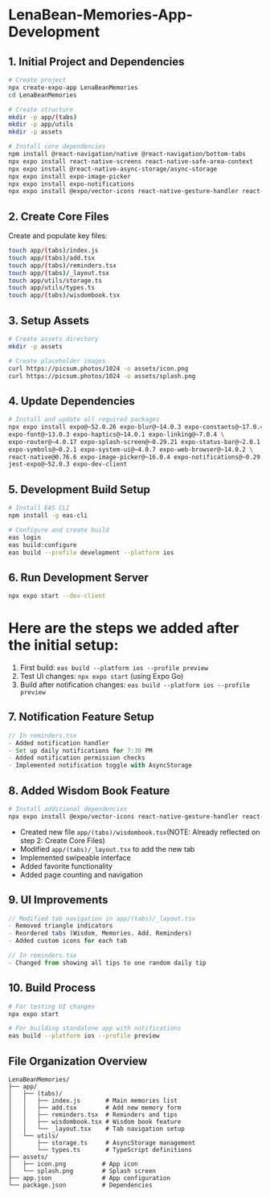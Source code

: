 # LenaBean-Memories-App-Development

## 1. Initial Project and Dependencies
```bash
# Create project
npx create-expo-app LenaBeanMemories
cd LenaBeanMemories

# Create structure
mkdir -p app/(tabs)
mkdir -p app/utils
mkdir -p assets

# Install core dependencies
npm install @react-navigation/native @react-navigation/bottom-tabs
npx expo install react-native-screens react-native-safe-area-context
npx expo install @react-native-async-storage/async-storage
npx expo install expo-image-picker
npx expo install expo-notifications
npx expo install @expo/vector-icons react-native-gesture-handler react-native-reanimated
```

## 2. Create Core Files
Create and populate key files:

```bash
touch app/(tabs)/index.js
touch app/(tabs)/add.tsx
touch app/(tabs)/reminders.tsx
touch app/(tabs)/_layout.tsx
touch app/utils/storage.ts
touch app/utils/types.ts
touch app/(tabs)/wisdombook.tsx
```

## 3. Setup Assets
```bash
# Create assets directory
mkdir -p assets

# Create placeholder images
curl https://picsum.photos/1024 -o assets/icon.png
curl https://picsum.photos/1024 -o assets/splash.png
```

## 4. Update Dependencies
```bash
# Install and update all required packages
npx expo install expo@~52.0.26 expo-blur@~14.0.3 expo-constants@~17.0.4 \
expo-font@~13.0.3 expo-haptics@~14.0.1 expo-linking@~7.0.4 \
expo-router@~4.0.17 expo-splash-screen@~0.29.21 expo-status-bar@~2.0.1 \
expo-symbols@~0.2.1 expo-system-ui@~4.0.7 expo-web-browser@~14.0.2 \
react-native@0.76.6 expo-image-picker@~16.0.4 expo-notifications@~0.29.12 \
jest-expo@~52.0.3 expo-dev-client
```

## 5. Development Build Setup
```bash
# Install EAS CLI
npm install -g eas-cli

# Configure and create build
eas login
eas build:configure
eas build --profile development --platform ios
```

## 6. Run Development Server
```bash
npx expo start --dev-client
```

# Here are the steps we added after the initial setup:

1. First build: `eas build --platform ios --profile preview`
2. Test UI changes: `npx expo start` (using Expo Go)
3. Build after notification changes: `eas build --platform ios --profile preview`

## 7. Notification Feature Setup
```javascript
// In reminders.tsx
- Added notification handler
- Set up daily notifications for 7:30 PM
- Added notification permission checks
- Implemented notification toggle with AsyncStorage
```

## 8. Added Wisdom Book Feature
```bash
# Install additional dependencies
npx expo install @expo/vector-icons react-native-gesture-handler react-native-reanimated
```
- Created new file `app/(tabs)/wisdombook.tsx`(NOTE: Already reflected on step 2: Create Core Files)
- Modified `app/(tabs)/_layout.tsx` to add the new tab
- Implemented swipeable interface
- Added favorite functionality
- Added page counting and navigation

## 9. UI Improvements
```javascript
// Modified tab navigation in app/(tabs)/_layout.tsx
- Removed triangle indicators
- Reordered tabs (Wisdom, Memories, Add, Reminders)
- Added custom icons for each tab

// In reminders.tsx
- Changed from showing all tips to one random daily tip
```

## 10. Build Process
```bash
# For testing UI changes
npx expo start

# For building standalone app with notifications
eas build --platform ios --profile preview
```

## File Organization Overview

```
LenaBeanMemories/
├── app/
│   ├── (tabs)/
│   │   ├── index.js       # Main memories list
│   │   ├── add.tsx        # Add new memory form
│   │   ├── reminders.tsx  # Reminders and tips
│   │   ├── wisdombook.tsx # Wisdom book feature
│   │   └── _layout.tsx    # Tab navigation setup
│   └── utils/
│       ├── storage.ts     # AsyncStorage management
│       └── types.ts       # TypeScript definitions
├── assets/
│   ├── icon.png          # App icon
│   └── splash.png        # Splash screen
├── app.json              # App configuration
└── package.json          # Dependencies
```
